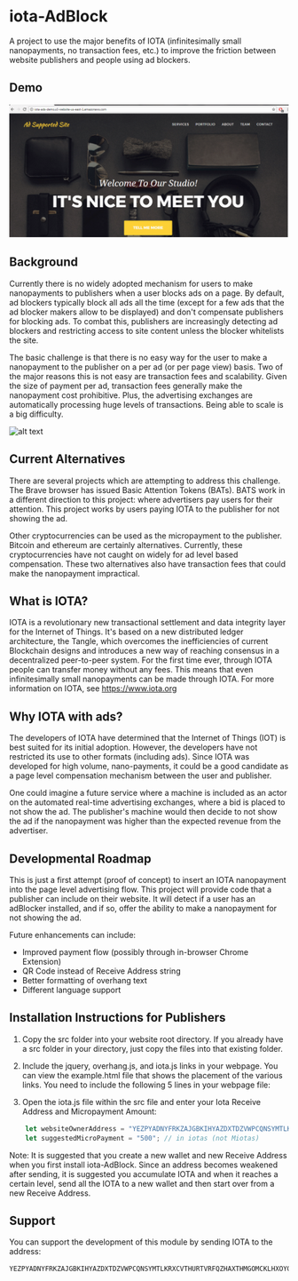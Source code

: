 # iota-AdBlock
A project to use the major benefits of IOTA (infinitesimally small nanopayments, no transaction fees, etc.) to improve the friction between website publishers and people using ad blockers.

## Demo
![Alt text](/demo.gif?raw=true "Website Demo")

## Background
Currently there is no widely adopted mechanism for users to make nanopayments to publishers when a user blocks ads on a page. By default, ad blockers typically block all ads all the time (except for a few ads that the ad blocker makers allow to be displayed) and don't compensate publishers for blocking ads. To combat this, publishers are increasingly detecting ad blockers and restricting access to site content unless the blocker whitelists the site.

The basic challenge is that there is no easy way for the user to make a nanopayment to the publisher on a per ad (or per page view) basis. Two of the major reasons this is not easy are transaction fees and scalability. Given the size of payment per ad, transaction fees generally make the nanopayment cost prohibitive. Plus, the advertising exchanges are automatically processing huge levels of transactions. Being able to scale is a big difficulty.

![alt text](https://www.centro.net/blogdev/wp-content/uploads/2017/02/1_RTB_Ecosystem_with_border.jpg "Ad Exchange")

## Current Alternatives
There are several projects which are attempting to address this challenge. The Brave browser has issued Basic Attention Tokens (BATs). BATS work in a different direction to this project: where advertisers pay users for their attention. This project works by users paying IOTA to the publisher for not showing the ad.

Other cryptocurrencies can be used as the micropayment to the publisher. Bitcoin and ethereum are certainly alternatives. Currently, these cryptocurrencies have not caught on widely for ad level based compensation. These two alternatives also have transaction fees that could make the nanopayment impractical.

## What is IOTA?
IOTA is a revolutionary new transactional settlement and data integrity layer for the Internet of Things. It's based on a new distributed ledger architecture, the Tangle, which overcomes the inefficiencies of current Blockchain designs and introduces a new way of reaching consensus in a decentralized peer-to-peer system. For the first time ever, through IOTA people can transfer money without any fees. This means that even infinitesimally small nanopayments can be made through IOTA. For more information on IOTA, see <https://www.iota.org>

## Why IOTA with ads?
The developers of IOTA have determined that the Internet of Things (IOT) is best suited for its initial adoption. However, the developers have not restricted its use to other formats (including ads). Since IOTA was developed for high volume, nano-payments, it could be a good candidate as a page level compensation mechanism between the user and publisher.

One could imagine a future service where a machine is included as an actor on the automated real-time advertising exchanges, where a bid is placed to not show the ad. The publisher's machine would then decide to not show the ad if the nanopayment was higher than the expected revenue from the advertiser.

## Developmental Roadmap
This is just a first attempt (proof of concept) to insert an IOTA nanopayment into the page level advertising flow. This project will provide code that a publisher can include on their website. It will detect if a user has an adBlocker installed, and if so, offer the ability to make a nanopayment for not showing the ad.

Future enhancements can include:
- Improved payment flow (possibly through in-browser Chrome Extension)
- QR Code instead of Receive Address string
- Better formatting of overhang text
- Different language support

## Installation Instructions for Publishers
1) Copy the src folder into your website root directory. If you already have a src folder in your directory, just copy the files into that existing folder.
2) Include the jquery, overhang.js, and iota.js links in your webpage. You can view the example.html file that shows the placement of the various links. You need to include the following 5 lines in your webpage file:

    <script type="text/javascript" src="https://ajax.googleapis.com/ajax/libs/jquery/2.1.4/jquery.min.js"></script>
    <script type="text/javascript" src="https://ajax.googleapis.com/ajax/libs/jqueryui/1.10.4/jquery-ui.min.js"></script>
    <link rel="stylesheet" type="text/css" href="./src/overhang.min.css" />
    <script type="text/javascript" src="./src/overhang.min.js"></script>
    <script src="./src/iota.js"></script>
3) Open the iota.js file within the src file and enter your Iota Receive Address and Micropayment Amount:
```javascript
    let websiteOwnerAddress = "YEZPYADNYFRKZAJGBKIHYAZDXTDZVWPCQNSYMTLKRXCVTHURTVRFQZHAXTHMGOMCKLHXOYGASTNEJMZELNPFZ9MMKN"; // receive address (not wallet seed!)
    let suggestedMicroPayment = "500"; // in iotas (not Miotas)
 ```   

Note: It is suggested that you create a new wallet and new Receive Address when you first install iota-AdBlock. Since an address becomes weakened after sending, it is suggested you accumulate IOTA and when it reaches a certain level, send all the IOTA to a new wallet and then start over from a new Receive Address.

## Support
You can support the development of this module by sending IOTA to the address:
```
YEZPYADNYFRKZAJGBKIHYAZDXTDZVWPCQNSYMTLKRXCVTHURTVRFQZHAXTHMGOMCKLHXOYGASTNEJMZELNPFZ9MMKN
```
